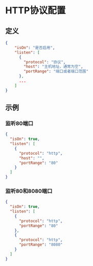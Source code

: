 # HTTP协议配置

## 定义
~~~json
{
	"isOn": "是否启用",
  	"listen": [
      {
		"protocol": "协议",
		"host": "主机地址，通常为空",
		"portRange": "端口或者端口范围"
	  },
	  ...
	]
}
~~~

## 示例

### 监听80端口
~~~json
{
  "isOn": true,
  "listen": [
    {
      "protocol": "http",
      "host": "",
      "portRange": "80"
	}
  ]
}
~~~

### 监听80和8080端口
~~~json
{
  "isOn": true,
  "listen": [
    {
      "protocol": "http",
      "portRange": "80"
	},
    {
      "protocol": "http",
      "portRange": "8080"
	}
  ]
}
~~~